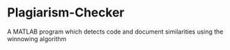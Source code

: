 # Plagiarism-Checker
A MATLAB program which detects code and document similarities using the winnowing algorithm
